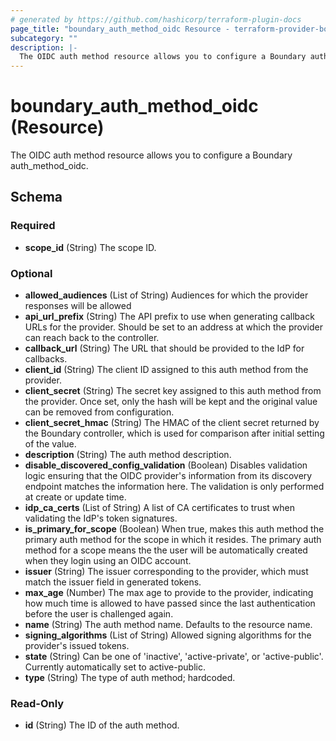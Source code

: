 ```yaml
---
# generated by https://github.com/hashicorp/terraform-plugin-docs
page_title: "boundary_auth_method_oidc Resource - terraform-provider-boundary"
subcategory: ""
description: |-
  The OIDC auth method resource allows you to configure a Boundary authmethodoidc.
---
```


# boundary_auth_method_oidc (Resource)

The OIDC auth method resource allows you to configure a Boundary auth_method_oidc.



<!-- schema generated by tfplugindocs -->
## Schema

### Required

- **scope_id** (String) The scope ID.

### Optional

- **allowed_audiences** (List of String) Audiences for which the provider responses will be allowed
- **api_url_prefix** (String) The API prefix to use when generating callback URLs for the provider. Should be set to an address at which the provider can reach back to the controller.
- **callback_url** (String) The URL that should be provided to the IdP for callbacks.
- **client_id** (String) The client ID assigned to this auth method from the provider.
- **client_secret** (String) The secret key assigned to this auth method from the provider. Once set, only the hash will be kept and the original value can be removed from configuration.
- **client_secret_hmac** (String) The HMAC of the client secret returned by the Boundary controller, which is used for comparison after initial setting of the value.
- **description** (String) The auth method description.
- **disable_discovered_config_validation** (Boolean) Disables validation logic ensuring that the OIDC provider's information from its discovery endpoint matches the information here. The validation is only performed at create or update time.
- **idp_ca_certs** (List of String) A list of CA certificates to trust when validating the IdP's token signatures.
- **is_primary_for_scope** (Boolean) When true, makes this auth method the primary auth method for the scope in which it resides. The primary auth method for a scope means the the user will be automatically created when they login using an OIDC account.
- **issuer** (String) The issuer corresponding to the provider, which must match the issuer field in generated tokens.
- **max_age** (Number) The max age to provide to the provider, indicating how much time is allowed to have passed since the last authentication before the user is challenged again.
- **name** (String) The auth method name. Defaults to the resource name.
- **signing_algorithms** (List of String) Allowed signing algorithms for the provider's issued tokens.
- **state** (String) Can be one of 'inactive', 'active-private', or 'active-public'. Currently automatically set to active-public.
- **type** (String) The type of auth method; hardcoded.

### Read-Only

- **id** (String) The ID of the auth method.


